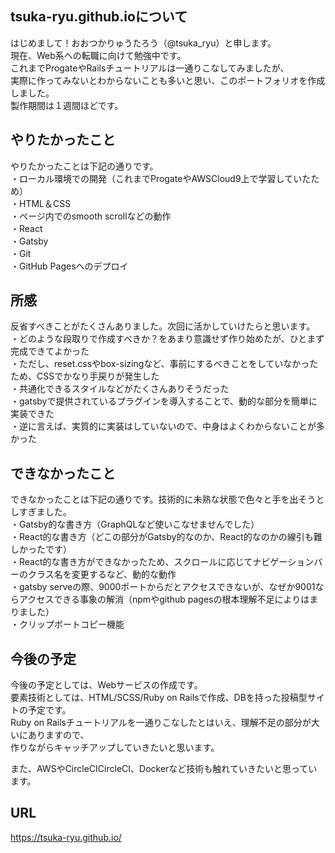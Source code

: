 ## tsuka-ryu.github.ioについて
はじめまして！おおつかりゅうたろう（@tsuka_ryu）と申します。<br>
現在、Web系への転職に向けて勉強中です。<br>
これまでProgateやRailsチュートリアルは一通りこなしてみましたが、<br>
実際に作ってみないとわからないことも多いと思い、このポートフォリオを作成しました。<br>
製作期間は１週間ほどです。

## やりたかったこと
やりたかったことは下記の通りです。<br>
・ローカル環境での開発（これまでProgateやAWSCloud9上で学習していたため）<br>
・HTML＆CSS<br>
・ページ内でのsmooth scrollなどの動作<br>
・React<br>
・Gatsby<br>
・Git<br>
・GitHub Pagesへのデプロイ<br>

## 所感
反省すべきことがたくさんありました。次回に活かしていけたらと思います。<br>
・どのような段取りで作成すべきか？をあまり意識せず作り始めたが、ひとまず完成できてよかった<br>
・ただし、reset.cssやbox-sizingなど、事前にするべきことをしていなかったため、CSSでかなり手戻りが発生した<br>
・共通化できるスタイルなどがたくさんありそうだった<br>
・gatsbyで提供されているプラグインを導入することで、動的な部分を簡単に実装できた<br>
・逆に言えば、実質的に実装はしていないので、中身はよくわからないことが多かった<br>

## できなかったこと
できなかったことは下記の通りです。技術的に未熟な状態で色々と手を出そうとしすぎました。<br>
・Gatsby的な書き方（GraphQLなど使いこなせませんでした）<br>
・React的な書き方（どこの部分がGatsby的なのか、React的なのかの線引も難しかったです）<br>
・React的な書き方ができなかったため、スクロールに応じてナビゲーションバーのクラス名を変更するなど、動的な動作<br>
・gatsby serveの際、9000ポートからだとアクセスできないが、なぜか9001ならアクセスできる事象の解消（npmやgithub pagesの根本理解不足によりはまりました）<br>
・クリップボートコピー機能<br>

## 今後の予定
今後の予定としては、Webサービスの作成です。<br>
要素技術としては、HTML/SCSS/Ruby on Railsで作成、DBを持った投稿型サイトの予定です。<br>
Ruby on Railsチュートリアルを一通りこなしたとはいえ、理解不足の部分が大いにありますので、<br>
作りながらキャッチアップしていきたいと思います。<br>

また、AWSやCircleCICircleCI、Dockerなど技術も触れていきたいと思っています。<br>

## URL
https://tsuka-ryu.github.io/